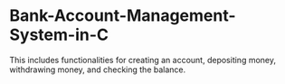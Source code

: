 # Bank-Account-Management-System-in-C
This includes functionalities for creating an account, depositing money, withdrawing money, and checking the balance.
